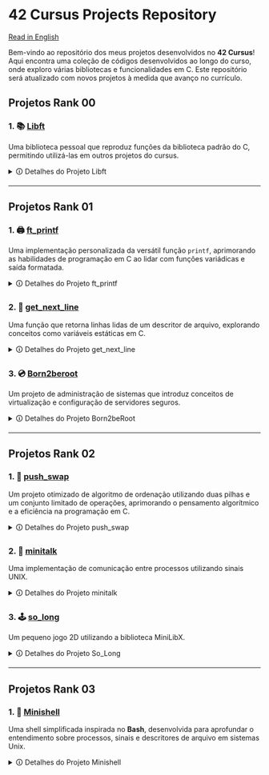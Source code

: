 # 42 Cursus Projects Repository

[Read in English](README.md)

Bem-vindo ao repositório dos meus projetos desenvolvidos no **42 Cursus**! Aqui encontra uma coleção de códigos desenvolvidos ao longo do curso, onde exploro várias bibliotecas e funcionalidades em C. Este repositório será atualizado com novos projetos à medida que avanço no currículo.

## Projetos Rank 00

### 1. 📚 [Libft](Libft)
   Uma biblioteca pessoal que reproduz funções da biblioteca padrão do C, permitindo utilizá-las em outros projetos do cursus.

   <details>
     <summary> 🛈 Detalhes do Projeto Libft</summary>

   - **Objetivo**: Criar uma biblioteca pessoal, `libft.a`, contendo várias funções de uso geral, como manipulação de strings, conversão e manipulação de memória.
   - **Funções Implementadas**:

     | Função          | Arquivo           | Descrição                                                             |
     |-----------------|-------------------|-----------------------------------------------------------------------|
     | `ft_isalpha`    | `ft_isalpha.c`    | Verifica se o caractere é alfabético                                 |
     | `ft_isdigit`    | `ft_isdigit.c`    | Verifica se o caractere é um dígito                                  |
     | `ft_isalnum`    | `ft_isalnum.c`    | Verifica se o caractere é alfanumérico                               |
     | `ft_isascii`    | `ft_isascii.c`    | Verifica se o caractere está na tabela ASCII                         |
     | `ft_isprint`    | `ft_isprint.c`    | Verifica se é um caractere imprimível                                |
     | `ft_strlen`     | `ft_strlen.c`     | Calcula o comprimento de uma string                                  |
     | `ft_memset`     | `ft_memset.c`     | Preenche os bytes de um bloco de memória com um valor constante      |
     | `ft_bzero`      | `ft_bzero.c`      | Preenche os bytes de um bloco de memória com zero                    |
     | `ft_memcpy`     | `ft_memcpy.c`     | Copia um bloco de memória                                            |
     | `ft_memmove`    | `ft_memmove.c`    | Copia um bloco de memória, tratando sobreposições                    |
     | `ft_strlcpy`    | `ft_strlcpy.c`    | Copia uma string                                                     |
     | `ft_strlcat`    | `ft_strlcat.c`    | Concatena duas strings                                               |
     | `ft_toupper`    | `ft_toupper.c`    | Converte um caractere para maiúscula                                 |
     | `ft_tolower`    | `ft_tolower.c`    | Converte um caractere para minúscula                                 |
     | `ft_strchr`     | `ft_strchr.c`     | Busca a primeira ocorrência de um caractere em uma string            |
     | `ft_strrchr`    | `ft_strrchr.c`    | Busca a última ocorrência de um caractere em uma string              |
     | `ft_strncmp`    | `ft_strncmp.c`    | Compara duas strings                                                 |
     | `ft_memchr`     | `ft_memchr.c`     | Busca um byte em um bloco de memória                                 |
     | `ft_memcmp`     | `ft_memcmp.c`     | Compara dois blocos de memória                                       |
     | `ft_strnstr`    | `ft_strnstr.c`    | Busca uma substring dentro de outra string, limitado a um tamanho    |
     | `ft_atoi`       | `ft_atoi.c`       | Converte uma string para inteiro                                     |
     | `ft_calloc`     | `ft_calloc.c`     | Aloca e inicializa memória                                           |
     | `ft_strdup`     | `ft_strdup.c`     | Duplica uma string                                                   |
     | `ft_substr`     | `ft_substr.c`     | Cria uma substring a partir de uma string                            |
     | `ft_strjoin`    | `ft_strjoin.c`    | Concatena duas strings em uma nova string                            |
     | `ft_strtrim`    | `ft_strtrim.c`    | Remove caracteres específicos do início e fim de uma string          |
     | `ft_split`      | `ft_split.c`      | Divide uma string em substrings, usando um delimitador               |
     | `ft_itoa`       | `ft_itoa.c`       | Converte um número inteiro para string                               |
     | `ft_strmapi`    | `ft_strmapi.c`    | Aplica uma função a cada caractere de uma string e cria uma nova     |
     | `ft_striteri`   | `ft_striteri.c`   | Aplica uma função a cada caractere de uma string                     |
     | `ft_putchar_fd` | `ft_putchar_fd.c` | Escreve um caractere em um file descriptor                           |
     | `ft_putstr_fd`  | `ft_putstr_fd.c`  | Escreve uma string em um file descriptor                             |
     | `ft_putendl_fd` | `ft_putendl_fd.c` | Escreve uma string seguida de uma nova linha em um file descriptor   |
     | `ft_putnbr_fd`  | `ft_putnbr_fd.c`  | Escreve um número inteiro em um file descriptor                      |
     
   - **Funções Bônus**:

     | Função          | Arquivo           | Descrição                                                             |
     |-----------------|-------------------|-----------------------------------------------------------------------|
     | `ft_lstnew`     | `ft_lstnew.c`     | Cria um novo elemento de lista                                       |
     | `ft_lstadd_front` | `ft_lstadd_front.c` | Adiciona um elemento no início da lista                        |
     | `ft_lstsize`    | `ft_lstsize.c`    | Calcula o tamanho da lista                                           |
     | `ft_lstlast`    | `ft_lstlast.c`    | Retorna o último elemento da lista                                   |
     | `ft_lstadd_back`| `ft_lstadd_back.c`| Adiciona um elemento no final da lista                               |
     | `ft_lstdelone`  | `ft_lstdelone.c`  | Remove e libera um elemento da lista                                 |
     | `ft_lstclear`   | `ft_lstclear.c`   | Limpa e libera todos os elementos da lista                           |
     | `ft_lstiter`    | `ft_lstiter.c`    | Itera sobre a lista e aplica uma função a cada elemento              |
     | `ft_lstmap`     | `ft_lstmap.c`     | Cria uma nova lista aplicando uma função a cada elemento             |


   - **Normas do Projeto**:
      - Todas as funções são implementadas seguindo a norminette da 42.
      - Memória alocada dinamicamente é liberada corretamente.
      - Inclui um `Makefile` para compilar a biblioteca e um conjunto de regras para limpar, compilar com bônus, etc.
      - O cabeçalho `libft.h` contém as declarações de todas as funções implementadas na biblioteca, facilitando sua utilização e manutenção.

   - **Makefile**:
      - O `Makefile` automatiza o processo de compilação da biblioteca `libft`. Ele inclui várias regras que simplificam a construção e limpeza dos arquivos da biblioteca:
      
         - **Regras**:
           - `make` ou `make all`: Compila todos os arquivos `.c` listados na seção de fontes do `Makefile` e gera a biblioteca estática `libft.a`. Esta biblioteca pode ser vinculada a outros projetos do                   cursus para utilizar as funções implementadas.
           - `make clean`: Exclui todos os arquivos objeto (`.o`) gerados durante a compilação. Esta regra é útil para limpar os arquivos intermediários sem remover a biblioteca `libft.a` final.
           - `make fclean`: Realiza uma limpeza completa, excluindo tanto os arquivos objeto quanto a biblioteca `libft.a`. Esta regra é usada quando se deseja remover todos os arquivos compilados e                         reiniciar o processo de construção do zero.
           - `make re`: Esta regra é um atalho que executa `make fclean` seguido de `make all`, recompilando a biblioteca do zero.

         - **Regra de Bonus**:
           - `make bonus`: Compila as funções bônus adicionais e as inclui na biblioteca `libft.a`. Essas funções bônus fornecem funcionalidades extras, como manipulação de listas encadeadas (funções                     `ft_lst*`), que são frequentemente requisitadas em outros projetos do cursus.

         - **Variáveis**:
           - `CC`: Especifica o compilador, geralmente `gcc`.
           - `CFLAGS`: Contém flags de compilação (por exemplo, `-Wall -Wextra -Werror`), garantindo que o código seja compilado com verificações rigorosas de erro e aviso em conformidade com as normas da                 42.

         - O `Makefile` garante que apenas os arquivos `.c` modificados sejam recompilados, melhorando a eficiência no desenvolvimento e na depuração. Ele segue convenções padrão de `Makefile`, facilitando o             uso para qualquer desenvolvedor familiarizado com `Makefiles`.

        - **Exemplos de Uso**:
           - Execute `make` para compilar a biblioteca.
           - Use `make clean` ou `make fclean` para remover os arquivos intermediários e a biblioteca.
           - Execute `make bonus` para incluir as funções bônus, se necessário.

   - **Arquivo libft.h**:
     - O arquivo `libft.h` é o cabeçalho principal da biblioteca `libft`. Ele contém:
        
         - **Declarações das Funções**: Todas as funções implementadas na `libft` são declaradas aqui. Isso permite que outros arquivos que incluam `libft.h` possam usar essas funções sem precisar                                              redeclará-las.
         
         - **Bibliotecas Necessárias**: Inclui as bibliotecas padrão necessárias, como `<stdlib.h>`, `<unistd.h>`, e `<string.h>`, para garantir que as funções tenham acesso às definições padrão e                            funcionalidades da linguagem C.
         
         - **Definições de Tipos e Estruturas**: Contém definições de estruturas (como `t_list`), usadas para manipulação de listas encadeadas nas funções bônus. A estrutura `t_list`, por exemplo, é                                     usada nas funções `ft_lst*` e é definida com membros como `content` (para o conteúdo do nó) e `next` (para apontar para o próximo nó).

      - **Exemplo da Estrutura t_list**:
        
        ```c
        typedef struct s_list
        {
            void            *content;
            struct s_list   *next;
        } t_list;
        ```

      - **Objetivo**: O `libft.h` serve como um ponto de centralização para todas as declarações e inclusões necessárias para a `libft`. Quando compilado, os outros projetos podem incluir apenas o `libft.h`                      para acessar todas as funções e estruturas oferecidas pela biblioteca.

      - **Utilização**: Qualquer arquivo que queira utilizar funções da `libft` pode incluir `libft.h` com `#include "libft.h"`, facilitando o acesso a toda a biblioteca com uma única linha de inclusão.


   </details>

---

## Projetos Rank 01

### 1. 🖨️ [ft_printf](ft_printf)
Uma implementação personalizada da versátil função `printf`, aprimorando as habilidades de programação em C ao lidar com funções variádicas e saída formatada.

<details>
  <summary> 🛈 Detalhes do Projeto ft_printf</summary>

- **Objetivo**: Desenvolver uma biblioteca, `libftprintf.a`, contendo uma versão personalizada da função `printf`, chamada `ft_printf()`, para imitar o comportamento da função padrão da biblioteca C `printf`.

- **Funcionalidades Implementadas**:

  | Conversão   | Descrição                                                                                         |
  |-------------|--------------------------------------------------------------------------------------------------|
  | `%c`        | Imprime um único caractere                                                                        |
  | `%s`        | Imprime uma string                                                                                |
  | `%p`        | Imprime um endereço de ponteiro no formato hexadecimal                                            |
  | `%d`        | Imprime um número decimal (base 10)                                                              |
  | `%i`        | Imprime um inteiro na base 10                                                                    |
  | `%u`        | Imprime um número decimal sem sinal (base 10)                                                    |
  | `%x`        | Imprime um número em hexadecimal (base 16) em letras minúsculas                                  |
  | `%X`        | Imprime um número em hexadecimal (base 16) em letras maiúsculas                                  |
  | `%%`        | Imprime um símbolo de porcentagem literal                                                        |

- **Destaques**:
  - Utiliza funções variádicas (`va_start`, `va_arg`, `va_end`) para lidar com um número variável de argumentos.
  - Oferece saída formatada usando gerenciamento de buffer mínimo, conforme as restrições do projeto.
  - Totalmente compatível com `libft`, permitindo sua integração em projetos futuros da 42.
  - A biblioteca é avaliada em comparação com a `printf` padrão para garantir precisão e desempenho.

- **Normas do Projeto**:
  - O código segue estritamente as regras da norminette da 42.
  - A memória alocada dinamicamente é liberada corretamente, garantindo a ausência de vazamentos.
  - Inclui um `Makefile` robusto para compilar a biblioteca com diferentes regras.

- **Makefile**:
  - Automatiza o processo de construção da biblioteca `ft_printf`, garantindo simplicidade e consistência.
  - **Regras**:
    - `make` ou `make all`: Compila a biblioteca `libftprintf.a`.
    - `make clean`: Remove os arquivos objeto (`.o`).
    - `make fclean`: Remove todos os arquivos compilados, incluindo `libftprintf.a`.
    - `make re`: Recompila o projeto do zero.
    - `make bonus`: Compila e inclui funcionalidades bônus, se presentes.

- **Exemplo de Uso**:
  ```c
  #include "ft_printf.h"

  int main() {
      ft_printf("Olá, %s! A resposta é %d.\n", "mundo", 42);
      return 0;
  }

- **Desafios e Aprendizado**:
  - Compreender e implementar funções variádicas em C.
  - Gerenciar a análise e a saída de strings formatadas.
  - Emular o comportamento de uma função amplamente utilizada da biblioteca padrão.

</details>

### 2. 📄 [get_next_line](get_next_line) 
Uma função que retorna linhas lidas de um descritor de arquivo, explorando conceitos como variáveis estáticas em C.

<details>
  <summary> 🛈 Detalhes do Projeto get_next_line</summary>

- **Objetivo**: Desenvolver a função `get_next_line()` que retorna uma linha lida de um descritor de arquivo, incluindo o caractere de nova linha (`\n`) se presente.

- **Requisitos**:
  - Repetidas chamadas a `get_next_line()` devem permitir ler o arquivo linha por linha.
  - Se não houver mais nada para ler ou ocorrer um erro, a função deve retornar `NULL`.
  - Deve funcionar tanto para leitura de arquivos quanto para entrada padrão (`stdin`).
  - O retorno deve incluir o caractere de nova linha, exceto no final do arquivo se não houver `\n`.

- **Nome e Arquivos**:
  - Função: `get_next_line`
  - Arquivos: `get_next_line.c`, `get_next_line_utils.c`, `get_next_line.h`

- **Parâmetros e Valor de Retorno**:
  - Parâmetros:
    - `fd`: o descritor de arquivo para leitura.
  - Retorno:
    - Uma string contendo a linha lida ou `NULL` caso não haja mais nada para ler ou ocorra um erro.

- **Funções Externas Permitidas**:
  - `read`, `malloc`, `free`

- **Normas do Projeto**:
  - Todo o código deve estar em conformidade com a *norminette* da 42.
  - Memória alocada deve ser devidamente liberada, sem vazamentos.

- **Desafios**:
  - Utilizar variáveis estáticas de forma eficiente para armazenar dados não processados entre chamadas.
  - Lidar com tamanhos de buffer diferentes e comportamento imprevisível de descritores de arquivo.

- **Prototipagem**:
  ```c
  char *get_next_line(int fd);

- **Bônus**:
  - Implementação que suporta múltiplos descritores de arquivo simultaneamente.
  - Utilizar apenas uma variável estática.
 
- **Exemplo de Uso**:
  ```c
  #include "get_next_line.h"
  #include <fcntl.h>
  #include <stdio.h>

  int main() {
    int fd = open("arquivo.txt", O_RDONLY);
    char *linha;

    while ((linha = get_next_line(fd)) != NULL) {
        printf("%s", linha);
        free(linha);
    }
    close(fd);
    return 0;
  }

- **Considerações Importantes**:

  - Testar com valores de `BUFFER_SIZE` variados (e.g., 1, 42, 9999).
  - Garantir que a função leia o mínimo necessário para retornar cada linha.
  - Tratar erros como ponteiros nulos e descritores inválidos.

</details>

### 3. 💿 [Born2beroot](Born2beroot) 

Um projeto de administração de sistemas que introduz conceitos de virtualização e configuração de servidores seguros.

<details>
  <summary> 🛈 Detalhes do Projeto Born2beRoot</summary>

- **Objetivo**: Criar e configurar uma máquina virtual segura utilizando o VirtualBox (ou UTM) com as seguintes características:
  - Sistema operacional: última versão estável do Debian ou Rocky.
  - Configuração mínima de serviços, sem interface gráfica.
  - Criação de pelo menos duas partições criptografadas usando LVM.

- **Configurações Obrigatórias**:

  - **Firewall**: Configurar o UFW (ou firewalld no Rocky) para permitir apenas conexões na porta SSH 4242.
  
  - **SSH**:
  
    - Serviço rodando na porta 4242.
    - Proibir conexões SSH como root.
  - **Usuários e Grupos**:
  
    - Criar um usuário com seu login e atribuí-lo aos grupos `user42` e `sudo`.
    - Implementar política de senha forte:
      - Expiração a cada 30 dias.
      - Mínimo de 10 caracteres com uma letra maiúscula, uma minúscula e um número.
      - Aviso 7 dias antes da expiração.
      - Proibir mais de 3 caracteres consecutivos idênticos.
  
  - **Sudo**:
    - Limitar a 3 tentativas de autenticação.
    - Exibir uma mensagem personalizada em caso de erro.
    - Arquivar logs de todas as ações em `/var/log/sudo/`.
    - Habilitar o modo TTY e restringir os caminhos usados pelo sudo.
  
  - **Hostname**: Deve ser definido como `<login>42` e ser alterado durante a avaliação.
  
  - **Script de Monitoramento**:
    - Um script `monitoring.sh` que exibe a cada 10 minutos informações como:
      - Arquitetura do sistema e versão do kernel.
      - Número de processadores físicos e virtuais.
      - Uso de RAM e disco.
      - Taxa de utilização da CPU.
      - Data do último reboot.
      - Status do LVM.
      - Número de conexões ativas e usuários logados.
      - Endereço IPv4 e MAC.
      - Número de comandos executados com sudo.

- **Normas**:
  - É necessário configurar e explicar o funcionamento do script `monitoring.sh` durante a defesa.

</details>


---

## Projetos Rank 02

### 1. 🧮 [push_swap](https://github.com/andrade950/42push_swap)
Um projeto otimizado de algoritmo de ordenação utilizando duas pilhas e um conjunto limitado de operações, aprimorando o pensamento algorítmico e a eficiência na programação em C.

<details>
  <summary> 🛈 Detalhes do Projeto push_swap</summary>

- **Objetivo**: Desenvolver um programa, `push_swap`, que ordene uma pilha de inteiros utilizando o menor número possível de operações predefinidas. O objetivo é implementar um algoritmo de ordenação eficiente, respeitando as restrições do projeto.

- **Funcionalidades Implementadas**:  

  | Operação   | Descrição                                                                                   |
  |------------|---------------------------------------------------------------------------------------------|
  | `sa`       | Troca os dois primeiros elementos da pilha `a`                                              |
  | `sb`       | Troca os dois primeiros elementos da pilha `b`                                              |
  | `ss`       | Executa `sa` e `sb` simultaneamente                                                         |
  | `pa`       | Move o elemento do topo da pilha `b` para `a`                                               |
  | `pb`       | Move o elemento do topo da pilha `a` para `b`                                               |
  | `ra`       | Roda `a` (desloca todos os elementos para cima, o primeiro torna-se o último)               |
  | `rb`       | Roda `b` (desloca todos os elementos para cima, o primeiro torna-se o último)               |
  | `rr`       | Executa `ra` e `rb` simultaneamente                                                         |
  | `rra`      | Roda `a` ao contrário (desloca todos os elementos para baixo, o último torna-se o primeiro) |
  | `rrb`      | Roda `b` ao contrário (desloca todos os elementos para baixo, o último torna-se o primeiro) |
  | `rrr`      | Executa `rra` e `rrb` simultaneamente                                                       |

- **Destaques**:
  - Implementa algoritmos de ordenação eficientes (ex.: Quick Sort, Radix Sort ou uma variação otimizada).
  - Utiliza duas pilhas (`a` e `b`) e um conjunto limitado de operações para alcançar a ordenação desejada.
  - Garante um número mínimo de operações para cumprir os requisitos do benchmark.
  - Gere memória dinamicamente e evita vazamentos.
  - Tratamento de erros para entradas inválidas (valores não inteiros, duplicados, overflow).

- **Normas do Projeto**:
  - O código segue estritamente a norminette da 42.
  - Não são permitidas variáveis globais.
  - Implementa um `Makefile` robusto para compilação.

- **Makefile**:
  - Automatiza o processo de compilação do `push_swap`, garantindo consistência.
  - **Regras**:
    - `make` ou `make all`: Compila `push_swap`.
    - `make clean`: Remove ficheiros objeto (`.o`).
    - `make fclean`: Remove ficheiros compilados e executáveis.
    - `make re`: Recompila o projeto do zero.
    - `make bonus`: Compila o programa adicional `checker`.

- **Exemplo de Utilização**:
  ```bash
  ./push_swap 2 1 3 6 5 8
  sa
  pb
  pb
  pb
  sa
  pa
  pa
  pa
  ```

- **Requisitos de Benchmark**:
  - Ordenar **100 números aleatórios** em **≤ 700 operações**.
  - Ordenar **500 números aleatórios** em **≤ 5500 operações**.

- **Desafios e Aprendizagem**:
  - Dominar algoritmos de ordenação e otimizá-los para um número mínimo de operações.
  - Implementar e gerir um sistema de duas pilhas.
  - Gerir validação de entrada e tratamento de erros em C.
  - Compreender complexidade temporal e eficiência de algoritmos.

</details>

### 2. 📡 [minitalk](https://github.com/andrade950/42minitalk)
Uma implementação de comunicação entre processos utilizando sinais UNIX.

<details>
  <summary> 🛈 Detalhes do Projeto minitalk</summary>

- **Objetivo**: Criar um programa de comunicação entre um cliente e um servidor utilizando sinais UNIX.

- **Funcionamento**:
  - O **servidor** deve ser iniciado primeiro e exibir seu PID ao iniciar.
  - O **cliente** recebe como parâmetro o PID do servidor e a string a ser enviada.
  - O cliente envia a string ao servidor utilizando apenas os sinais `SIGUSR1` e `SIGUSR2`.
  - O servidor recebe a string e a imprime rapidamente na saída padrão.
  - O servidor deve conseguir lidar com múltiplos clientes sem a necessidade de reinicialização.

- **Funções permitidas**:  
  | Função       | Descrição |
  |-------------|-----------|
  | `write`     | Escreve na saída padrão |
  | `ft_printf` | Imprime mensagens formatadas |
  | `signal`    | Define um manipulador de sinal |
  | `sigemptyset` | Inicializa um conjunto de sinais vazio |
  | `sigaddset` | Adiciona um sinal ao conjunto |
  | `sigaction` | Define ações para sinais |
  | `kill` | Envia sinais para processos |
  | `getpid` | Obtém o PID do processo atual |
  | `malloc` | Aloca memória dinamicamente |
  | `free` | Libera memória alocada |
  | `pause` | Pausa o processo até receber um sinal |
  | `sleep` | Suspende a execução por um tempo determinado |
  | `usleep` | Suspende a execução por um tempo em microssegundos |
  | `exit` | Termina o programa |

- **Normas do Projeto**:
  - O código segue estritamente a norminette da 42.
  - Nenhum vazamento de memória será tolerado.
  - O cliente e o servidor devem ser compilados separadamente e nomeados `client` e `server`.
  - Um `Makefile` deve ser fornecido para compilar os arquivos sem relink.

- **Makefile**:
  - Automatiza o processo de compilação do `minitalk`.
  - **Regras**:
    - `make` ou `make all`: Compila `client` e `server`.
    - `make clean`: Remove ficheiros objeto (`.o`).
    - `make fclean`: Remove ficheiros compilados e executáveis.
    - `make re`: Recompila o projeto do zero.

- **Exemplo de Utilização**:
  ```bash
  # Iniciar o servidor
  ./server
  # O servidor exibirá seu PID, por exemplo: 12345
  
  # Executar o cliente para enviar uma mensagem ao servidor
  ./client 12345 "Hello, Minitalk!"
  ```

- **Desafios e Aprendizagem**:
  - Compreender sinais UNIX e IPC (Inter-Process Communication).
  - Implementar um protocolo de comunicação robusto e confiável.
  - Garantir a integridade dos dados transmitidos sem perdas.
  - Manipular processos e sinais com eficiência em C.

</details>

### 3. 🕹️ [so_long](https://github.com/andrade950/42so_long)
Um pequeno jogo 2D utilizando a biblioteca MiniLibX.

<details>
  <summary> 🛈 Detalhes do Projeto So_Long</summary>

- **Objetivo**: Criar um jogo 2D básico onde o jogador recolhe itens e alcança a saída enquanto navega por um mapa.

- **Funcionalidade**:
  - O jogo carrega um mapa a partir de um ficheiro `.ber` e renderiza-o usando a MiniLibX.
  - O jogador deve recolher todos os colecionáveis antes de alcançar a saída.
  - O jogador movimenta-se usando as teclas **W, A, S, D** ou as setas do teclado.
  - O jogo acompanha o número de movimentos e exibe-os no terminal.
  - O mapa deve seguir regras de formatação específicas (paredes, colecionáveis, saída e posição inicial do jogador).
  - A janela do jogo deve fechar corretamente ao pressionar **ESC** ou ao clicar no botão de fechar.

- **Funções Permitidas**:  
  | Função       | Descrição |
  |--------------|-------------|
  | `open`, `close`, `read`, `write` | Manipulação de ficheiros e entrada/saída |
  | `malloc`, `free` | Alocação de memória |
  | `perror`, `strerror` | Tratamento de erros |
  | `exit` | Terminação do programa |
  | Funções da biblioteca matemática (`-lm`) | Cálculos matemáticos |
  | Funções da MiniLibX | Renderização gráfica e gestão de eventos |
  | `ft_printf` (ou equivalente criado por ti) | Saída formatada |

- **Regras do Projeto**:
  - O código deve seguir a **Norma 42**.
  - Não são permitidos vazamentos de memória.
  - Deve ser fornecido um `Makefile` com as regras padrão: `all`, `clean`, `fclean`, `re`, `bonus`.
  - O jogo deve aceitar como entrada um ficheiro `.ber` válido.

- **Makefile**:
  - Automatiza o processo de compilação do `so_long`.
  - **Regras**:
    - `make` ou `make all`: Compila o projeto.
    - `make clean`: Remove ficheiros objeto (`.o`).
    - `make fclean`: Remove ficheiros compilados e executáveis.
    - `make re`: Recompila o projeto do zero.

- **Exemplo de Utilização**:
  ```bash
  # Compilar o jogo
  make
  
  # Executar o jogo com um ficheiro de mapa
  ./so_long maps/level1.ber
  ```

- **Formato do Mapa**:
  - O mapa deve ser composto pelos seguintes caracteres:
    - `0` → Espaço vazio
    - `1` → Parede
    - `C` → Colecionável
    - `E` → Saída
    - `P` → Posição inicial do jogador
  - Exemplo de um mapa `.ber` válido:
    ```
    111111
    1P0C01
    100001
    1C0E01
    111111
    ```
  - O mapa deve ser **retangular**, rodeado por paredes e conter **pelo menos uma saída, um colecionável e uma posição inicial do jogador**.

- **Funcionalidades Bónus (se implementadas)**:
  - Inimigos que se movem e fazem o jogador perder ao ser tocado.
  - Animação de sprites para melhorar os visuais.
  - Exibir o número de movimentos diretamente na janela do jogo.

- **Desafios e Aprendizagens**:
  - Trabalhar com a MiniLibX para renderização gráfica.
  - Gerir entradas do utilizador e programação baseada em eventos.
  - Implementar um loop de jogo simples e deteção de colisões.
  - Gerir memória eficientemente e garantir uma execução sem erros.

</details>

---

## Projetos Rank 03

### 1. 🐚 [Minishell](https://github.com/andrade950/42minishell)
Uma shell simplificada inspirada no **Bash**, desenvolvida para aprofundar o entendimento sobre processos, sinais e descritores de arquivo em sistemas Unix.

<details>
  <summary> 🛈 Detalhes do Projeto Minishell</summary>

- **Objetivo**:  
  Desenvolver uma shell minimalista de linha de comando que imita o comportamento do **Bash**. O projeto explora a gestão de processos, redirecionamentos, pipes, sinais e variáveis de ambiente.

- **Nome do Programa**: `minishell`

- **Funções Autorizadas**:  
  Inclui, mas não se limita a:
  - `readline`, `add_history`, `printf`, `malloc`, `free`, `write`
  - `fork`, `execve`, `wait`, `waitpid`, `pipe`, `dup`, `dup2`
  - `signal`, `sigaction`, `kill`, `getcwd`, `chdir`, `stat`
  - `open`, `close`, `read`, `access`, `unlink`, `opendir`, `readdir`
  - `tcsetattr`, `tcgetattr`, `tgetent`, `tputs`, `getenv`
  - e outras — cobrindo as principais chamadas de sistema Unix usadas em desenvolvimento de shells.

- **Descrição**:  
  A shell:
  - Exibe um **prompt** e aguarda por novos comandos.  
  - Mantém um **histórico** funcional de comandos.  
  - Procura executáveis com base na variável **PATH** ou em caminhos absolutos/relativos.  
  - Expande **variáveis de ambiente** (`$VAR`, `$?`).  
  - Implementa **pipes (`|`)**, conectando a saída de um comando à entrada de outro.  
  - Suporta **redirecionamentos**:
    - `<` redireciona a entrada  
    - `>` redireciona a saída  
    - `>>` redireciona a saída em modo de anexação  
    - `<<` (heredoc) lê até encontrar um delimitador especificado
  - Gerencia **sinais** como o Bash:
    - `Ctrl-C` → Mostra um novo prompt em uma nova linha  
    - `Ctrl-D` → Encerra a shell  
    - `Ctrl-\` → Não faz nada  
  - Trata **aspas** corretamente:
    - `'` (aspas simples) impedem a interpretação de metacaracteres  
    - `"` (aspas duplas) permitem expansão de `$`, mas não de outros caracteres especiais  

- **Comandos Internos (Built-ins)**:
  | Comando | Descrição |
  |----------|-------------|
  | `echo [-n]` | Exibe texto no terminal |
  | `cd [caminho]` | Altera o diretório atual |
  | `pwd` | Mostra o diretório de trabalho atual |
  | `export` | Define ou atualiza variáveis de ambiente |
  | `unset` | Remove variáveis de ambiente |
  | `env` | Mostra todas as variáveis de ambiente |
  | `exit` | Encerra a shell |

- **Política de Variáveis Globais**:
  - Apenas **uma variável global** é permitida, usada **exclusivamente** para armazenar o valor de um sinal recebido.  
  - É proibido armazenar qualquer outra estrutura ou dado globalmente.

- **Makefile**:
  - Deve conter as regras padrão: `NAME`, `all`, `clean`, `fclean`, `re`.  
  - Compilado com as flags `-Wall -Wextra -Werror`.  
  - Utiliza a biblioteca `libft` para funções auxiliares.

- **Exemplo de Uso**:
  ```bash
  $ ./minishell
  minishell$ echo "Olá, mundo!"
  Olá, mundo!
  minishell$ ls -l | grep minishell > saida.txt
  minishell$ cat saida.txt

- **Desafios e Aprendizados:**:
  - Compreensão profunda de **criação de processos, tratamento de sinais** e **gerenciamento de descritores de arquivo**.
  - Parsing e tokenização de comandos com tratamento correto de sintaxe.
  - Implementação de **tratamento robusto de erros** e **gerenciamento de memória**.
  - Reprodução de comportamentos semelhantes ao Bash, dentro das restrições da norma da 42.
